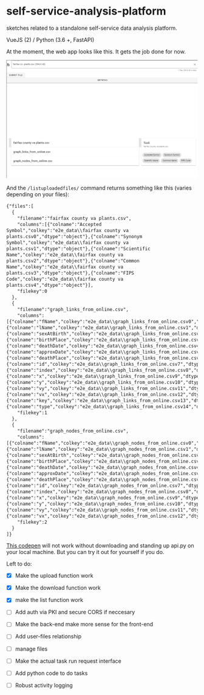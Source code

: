 # self-service-analysis-platform
sketches related to a standalone self-service data analysis platform.

VueJS (2) / Python (3.6 +, FastAPI) 

At the moment, the web app looks like this. It gets the job done for now.

![Web App](img/webapp_img.PNG)

And the `/listuploadedfiles/` command returns something like this (varies depending on your files):
```
{"files":[
  {
    "filename":"fairfax county va plants.csv",
    "columns":[{"colname":"Accepted Symbol","colkey":"e2e_data\\fairfax county va plants.csv0","dtype":"object"},{"colname":"Synonym Symbol","colkey":"e2e_data\\fairfax county va plants.csv1","dtype":"object"},{"colname":"Scientific Name","colkey":"e2e_data\\fairfax county va plants.csv2","dtype":"object"},{"colname":"Common Name","colkey":"e2e_data\\fairfax county va plants.csv3","dtype":"object"},{"colname":"FIPS Code","colkey":"e2e_data\\fairfax county va plants.csv4","dtype":"object"}],
    "filekey":0
  },
  {
    "filename":"graph_links_from_online.csv",
    "columns":[{"colname":"fName","colkey":"e2e_data\\graph_links_from_online.csv0","dtype":"object"},{"colname":"lName","colkey":"e2e_data\\graph_links_from_online.csv1","dtype":"object"},{"colname":"sexAtBirth","colkey":"e2e_data\\graph_links_from_online.csv2","dtype":"object"},{"colname":"birthPlace","colkey":"e2e_data\\graph_links_from_online.csv3","dtype":"object"},{"colname":"deathDate","colkey":"e2e_data\\graph_links_from_online.csv4","dtype":"object"},{"colname":"approxDate","colkey":"e2e_data\\graph_links_from_online.csv5","dtype":"object"},{"colname":"deathPlace","colkey":"e2e_data\\graph_links_from_online.csv6","dtype":"object"},{"colname":"id","colkey":"e2e_data\\graph_links_from_online.csv7","dtype":"object"},{"colname":"index","colkey":"e2e_data\\graph_links_from_online.csv8","dtype":"int64"},{"colname":"x","colkey":"e2e_data\\graph_links_from_online.csv9","dtype":"float64"},{"colname":"y","colkey":"e2e_data\\graph_links_from_online.csv10","dtype":"float64"},{"colname":"vy","colkey":"e2e_data\\graph_links_from_online.csv11","dtype":"float64"},{"colname":"vx","colkey":"e2e_data\\graph_links_from_online.csv12","dtype":"float64"},{"colname":"key","colkey":"e2e_data\\graph_links_from_online.csv13","dtype":"int64"},{"colname":"type","colkey":"e2e_data\\graph_links_from_online.csv14","dtype":"object"}],
    "filekey":1
  },
  {
    "filename":"graph_nodes_from_online.csv",
    "columns":[{"colname":"fName","colkey":"e2e_data\\graph_nodes_from_online.csv0","dtype":"object"},{"colname":"lName","colkey":"e2e_data\\graph_nodes_from_online.csv1","dtype":"object"},{"colname":"sexAtBirth","colkey":"e2e_data\\graph_nodes_from_online.csv2","dtype":"object"},{"colname":"birthPlace","colkey":"e2e_data\\graph_nodes_from_online.csv3","dtype":"object"},{"colname":"deathDate","colkey":"e2e_data\\graph_nodes_from_online.csv4","dtype":"object"},{"colname":"approxDate","colkey":"e2e_data\\graph_nodes_from_online.csv5","dtype":"object"},{"colname":"deathPlace","colkey":"e2e_data\\graph_nodes_from_online.csv6","dtype":"object"},{"colname":"id","colkey":"e2e_data\\graph_nodes_from_online.csv7","dtype":"object"},{"colname":"index","colkey":"e2e_data\\graph_nodes_from_online.csv8","dtype":"int64"},{"colname":"x","colkey":"e2e_data\\graph_nodes_from_online.csv9","dtype":"float64"},{"colname":"y","colkey":"e2e_data\\graph_nodes_from_online.csv10","dtype":"float64"},{"colname":"vy","colkey":"e2e_data\\graph_nodes_from_online.csv11","dtype":"float64"},{"colname":"vx","colkey":"e2e_data\\graph_nodes_from_online.csv12","dtype":"float64"}],
    "filekey":2
  }
]}
```

[This codepen](https://codepen.io/ejaffe/pen/YzQXare) will not work without downloading and standing up api.py on your local machine. But you can try it out for yourself if you do.


Left to do:
 - [x] Make the upload function work
 - [x] Make the download function work
 - [x] make the list function work
 - [ ] Add auth via PKI and secure CORS if neccesary
 - [ ] Make the back-end make more sense for the front-end
 - [ ] Add user-files relationship
 - [ ] manage files
 
 - [ ] Make the actual task run request interface
 - [ ] Add python code to do tasks
 - [ ] Robust activity logging
